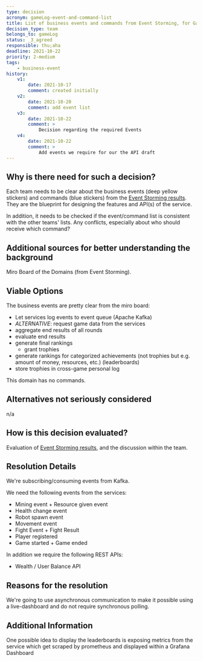 ```yaml
---
type: decision
acronym: gameLog-event-and-command-list
title: List of business events and commands from Event Storming, for GameLog service
decision_type: team
belongs_to: gameLog
status: _3_agreed
responsible: thu;aha
deadline: 2021-10-22
priority: 2-medium
tags: 
    - business-event
history:
    v1:
        date: 2021-10-17
        comment: created initially
    v2:
        date: 2021-10-20
        comment: add event list
    v3:
        date: 2021-10-22
        comment: >
            Decision regarding the required Events
    v4:
        date: 2021-10-22
        comment: >
            Add events we require for our the API draft
---
```


## Why is there need for such a decision?

Each team needs to be clear about the business events (deep yellow stickers) and commands (blue stickers)
from the [Event Storming results](https://miro.com/app/board/o9J_lsQV7ZA=/). They are the blueprint for 
designing the features and API(s) of the service.

In addition, it needs to be checked if the event/command list is consistent with the other teams' lists.
Any conflicts, especially about who should receive which command?

## Additional sources for better understanding the background

Miro Board of the Domains (from Event Storming).

## Viable Options

The business events are pretty clear from the miro board:
- Let services log events to event queue (Apache Kafka)
- *ALTERNATIVE*: request game data from the services
- aggregate end results of all rounds
- evaluate end results
- generate final rankings
  - grant trophies
- generate rankings for categorized achievements (not trophies but e.g. amount of money, resources, etc.) (leaderboards)
- store trophies in cross-game personal log

This domain has no commands.

## Alternatives not seriously considered

n/a

## How is this decision evaluated?

Evaluation of [Event Storming results](https://miro.com/app/board/o9J_lsQV7ZA=/), and the discussion within the team.
 
## Resolution Details

We're subscribing/consuming events from Kafka. 

We need the following events from the services: 

- Mining event + Resource given event
- Health change event
- Robot spawn event
- Movement event
- Fight Event + Fight Result
- Player registered
- Game started + Game ended

In addition we require the following REST APIs: 
- Wealth / User Balance API 

## Reasons for the resolution

We're going to use asynchronous communication to make it possible using a live-dashboard and do not require synchronous polling.

## Additional Information

One possible idea to display the leaderboards is exposing metrics from the service which get scraped by prometheus and displayed within a Grafana Dashboard   